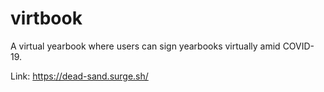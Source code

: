 # virtbook
A virtual yearbook where users can sign yearbooks virtually amid COVID-19.


Link: https://dead-sand.surge.sh/
